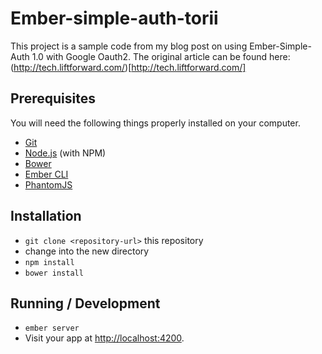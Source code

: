 # Ember-simple-auth-torii

This project is a sample code from my blog post on using Ember-Simple-Auth 1.0 with Google Oauth2. The original article can be found here: (http://tech.liftforward.com/)[http://tech.liftforward.com/]

## Prerequisites

You will need the following things properly installed on your computer.

* [Git](http://git-scm.com/)
* [Node.js](http://nodejs.org/) (with NPM)
* [Bower](http://bower.io/)
* [Ember CLI](http://www.ember-cli.com/)
* [PhantomJS](http://phantomjs.org/)

## Installation

* `git clone <repository-url>` this repository
* change into the new directory
* `npm install`
* `bower install`

## Running / Development

* `ember server`
* Visit your app at [http://localhost:4200](http://localhost:4200).
